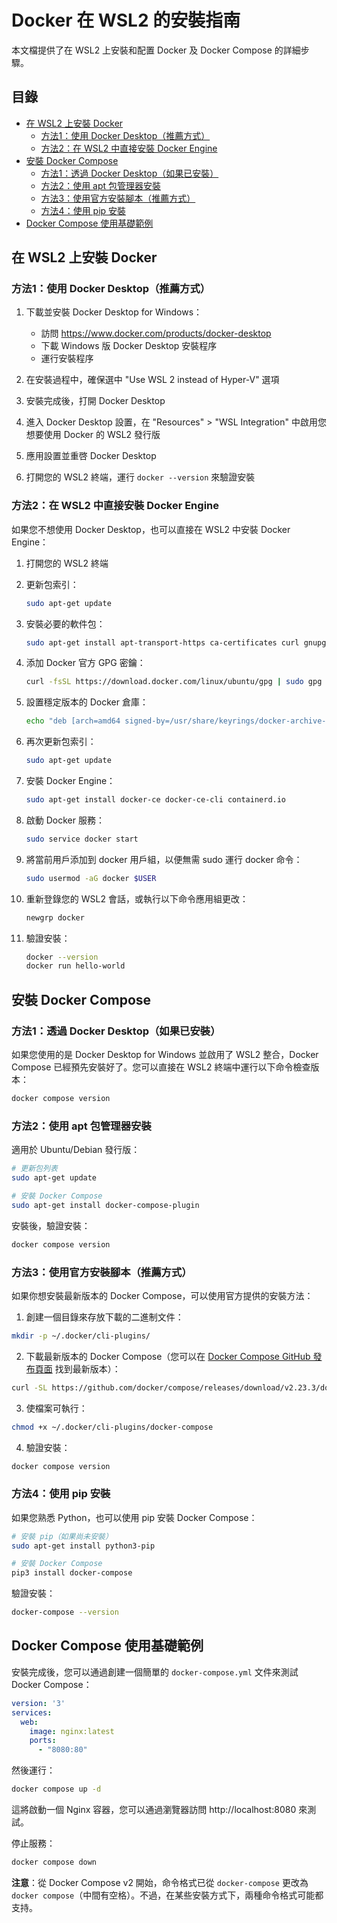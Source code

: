 # Docker 在 WSL2 的安裝指南

本文檔提供了在 WSL2 上安裝和配置 Docker 及 Docker Compose 的詳細步驟。

## 目錄

- [在 WSL2 上安裝 Docker](#在-wsl2-上安裝-docker)
    - [方法1：使用 Docker Desktop（推薦方式）](#方法1使用-docker-desktop推薦方式)
    - [方法2：在 WSL2 中直接安裝 Docker Engine](#方法2在-wsl2-中直接安裝-docker-engine)
- [安裝 Docker Compose](#安裝-docker-compose)
    - [方法1：透過 Docker Desktop（如果已安裝）](#方法1透過-docker-desktop如果已安裝)
    - [方法2：使用 apt 包管理器安裝](#方法2使用-apt-包管理器安裝)
    - [方法3：使用官方安裝腳本（推薦方式）](#方法3使用官方安裝腳本推薦方式)
    - [方法4：使用 pip 安裝](#方法4使用-pip-安裝)
- [Docker Compose 使用基礎範例](#docker-compose-使用基礎範例)

## 在 WSL2 上安裝 Docker

### 方法1：使用 Docker Desktop（推薦方式）

1. 下載並安裝 Docker Desktop for Windows：
    - 訪問 https://www.docker.com/products/docker-desktop
    - 下載 Windows 版 Docker Desktop 安裝程序
    - 運行安裝程序

2. 在安裝過程中，確保選中 "Use WSL 2 instead of Hyper-V" 選項

3. 安裝完成後，打開 Docker Desktop

4. 進入 Docker Desktop 設置，在 "Resources" > "WSL Integration" 中啟用您想要使用 Docker 的 WSL2 發行版

5. 應用設置並重啓 Docker Desktop

6. 打開您的 WSL2 終端，運行 `docker --version` 來驗證安裝

### 方法2：在 WSL2 中直接安裝 Docker Engine

如果您不想使用 Docker Desktop，也可以直接在 WSL2 中安裝 Docker Engine：

1. 打開您的 WSL2 終端

2. 更新包索引：
   ```bash
   sudo apt-get update
   ```

3. 安裝必要的軟件包：
   ```bash
   sudo apt-get install apt-transport-https ca-certificates curl gnupg lsb-release
   ```

4. 添加 Docker 官方 GPG 密鑰：
   ```bash
   curl -fsSL https://download.docker.com/linux/ubuntu/gpg | sudo gpg --dearmor -o /usr/share/keyrings/docker-archive-keyring.gpg
   ```

5. 設置穩定版本的 Docker 倉庫：
   ```bash
   echo "deb [arch=amd64 signed-by=/usr/share/keyrings/docker-archive-keyring.gpg] https://download.docker.com/linux/ubuntu $(lsb_release -cs) stable" | sudo tee /etc/apt/sources.list.d/docker.list > /dev/null
   ```

6. 再次更新包索引：
   ```bash
   sudo apt-get update
   ```

7. 安裝 Docker Engine：
   ```bash
   sudo apt-get install docker-ce docker-ce-cli containerd.io
   ```

8. 啟動 Docker 服務：
   ```bash
   sudo service docker start
   ```

9. 將當前用戶添加到 docker 用戶組，以便無需 sudo 運行 docker 命令：
   ```bash
   sudo usermod -aG docker $USER
   ```

10. 重新登錄您的 WSL2 會話，或執行以下命令應用組更改：
    ```bash
    newgrp docker
    ```

11. 驗證安裝：
    ```bash
    docker --version
    docker run hello-world
    ```

## 安裝 Docker Compose

### 方法1：透過 Docker Desktop（如果已安裝）

如果您使用的是 Docker Desktop for Windows 並啟用了 WSL2 整合，Docker Compose 已經預先安裝好了。您可以直接在 WSL2 終端中運行以下命令檢查版本：

```bash
docker compose version
```

### 方法2：使用 apt 包管理器安裝

適用於 Ubuntu/Debian 發行版：

```bash
# 更新包列表
sudo apt-get update

# 安裝 Docker Compose
sudo apt-get install docker-compose-plugin
```

安裝後，驗證安裝：
```bash
docker compose version
```

### 方法3：使用官方安裝腳本（推薦方式）

如果你想安裝最新版本的 Docker Compose，可以使用官方提供的安裝方法：

1. 創建一個目錄來存放下載的二進制文件：
```bash
mkdir -p ~/.docker/cli-plugins/
```

2. 下載最新版本的 Docker Compose（您可以在 [Docker Compose GitHub 發布頁面](https://github.com/docker/compose/releases) 找到最新版本）：
```bash
curl -SL https://github.com/docker/compose/releases/download/v2.23.3/docker-compose-linux-x86_64 -o ~/.docker/cli-plugins/docker-compose
```

3. 使檔案可執行：
```bash
chmod +x ~/.docker/cli-plugins/docker-compose
```

4. 驗證安裝：
```bash
docker compose version
```

### 方法4：使用 pip 安裝

如果您熟悉 Python，也可以使用 pip 安裝 Docker Compose：

```bash
# 安裝 pip（如果尚未安裝）
sudo apt-get install python3-pip

# 安裝 Docker Compose
pip3 install docker-compose
```

驗證安裝：
```bash
docker-compose --version
```

## Docker Compose 使用基礎範例

安裝完成後，您可以通過創建一個簡單的 `docker-compose.yml` 文件來測試 Docker Compose：

```yaml
version: '3'
services:
  web:
    image: nginx:latest
    ports:
      - "8080:80"
```

然後運行：
```bash
docker compose up -d
```

這將啟動一個 Nginx 容器，您可以通過瀏覽器訪問 http://localhost:8080 來測試。

停止服務：
```bash
docker compose down
```

**注意**：從 Docker Compose v2 開始，命令格式已從 `docker-compose` 更改為 `docker compose`（中間有空格）。不過，在某些安裝方式下，兩種命令格式可能都支持。